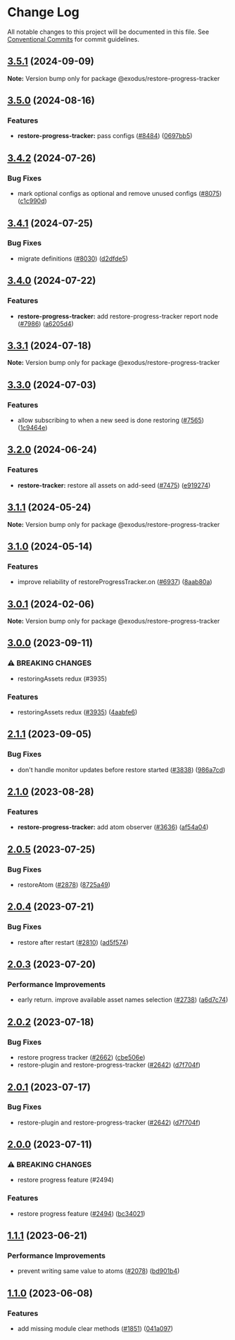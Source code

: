 # Change Log

All notable changes to this project will be documented in this file.
See [Conventional Commits](https://conventionalcommits.org) for commit guidelines.

## [3.5.1](https://github.com/ExodusMovement/exodus-hydra/compare/@exodus/restore-progress-tracker@3.5.0...@exodus/restore-progress-tracker@3.5.1) (2024-09-09)

**Note:** Version bump only for package @exodus/restore-progress-tracker

## [3.5.0](https://github.com/ExodusMovement/exodus-hydra/compare/@exodus/restore-progress-tracker@3.4.2...@exodus/restore-progress-tracker@3.5.0) (2024-08-16)

### Features

- **restore-progress-tracker:** pass configs ([#8484](https://github.com/ExodusMovement/exodus-hydra/issues/8484)) ([0697bb5](https://github.com/ExodusMovement/exodus-hydra/commit/0697bb589d775ede8c84a62907431e50a678a998))

## [3.4.2](https://github.com/ExodusMovement/exodus-hydra/compare/@exodus/restore-progress-tracker@3.4.1...@exodus/restore-progress-tracker@3.4.2) (2024-07-26)

### Bug Fixes

- mark optional configs as optional and remove unused configs ([#8075](https://github.com/ExodusMovement/exodus-hydra/issues/8075)) ([c1c990d](https://github.com/ExodusMovement/exodus-hydra/commit/c1c990dfcea35874d4bbc8429e97688e17977a9f))

## [3.4.1](https://github.com/ExodusMovement/exodus-hydra/compare/@exodus/restore-progress-tracker@3.4.0...@exodus/restore-progress-tracker@3.4.1) (2024-07-25)

### Bug Fixes

- migrate definitions ([#8030](https://github.com/ExodusMovement/exodus-hydra/issues/8030)) ([d2dfde5](https://github.com/ExodusMovement/exodus-hydra/commit/d2dfde55dfa843eb52842f64b3aac3a6f9a59069))

## [3.4.0](https://github.com/ExodusMovement/exodus-hydra/compare/@exodus/restore-progress-tracker@3.3.1...@exodus/restore-progress-tracker@3.4.0) (2024-07-22)

### Features

- **restore-progress-tracker:** add restore-progress-tracker report node ([#7986](https://github.com/ExodusMovement/exodus-hydra/issues/7986)) ([a6205d4](https://github.com/ExodusMovement/exodus-hydra/commit/a6205d4b5a37c7152d3d574021e0bd58322ecefd))

## [3.3.1](https://github.com/ExodusMovement/exodus-hydra/compare/@exodus/restore-progress-tracker@3.3.0...@exodus/restore-progress-tracker@3.3.1) (2024-07-18)

**Note:** Version bump only for package @exodus/restore-progress-tracker

## [3.3.0](https://github.com/ExodusMovement/exodus-hydra/compare/@exodus/restore-progress-tracker@3.2.0...@exodus/restore-progress-tracker@3.3.0) (2024-07-03)

### Features

- allow subscribing to when a new seed is done restoring ([#7565](https://github.com/ExodusMovement/exodus-hydra/issues/7565)) ([1c9464e](https://github.com/ExodusMovement/exodus-hydra/commit/1c9464e8a9e1aafb6a9ebb5e9567ab33de6f2e33))

## [3.2.0](https://github.com/ExodusMovement/exodus-hydra/compare/@exodus/restore-progress-tracker@3.1.1...@exodus/restore-progress-tracker@3.2.0) (2024-06-24)

### Features

- **restore-tracker:** restore all assets on add-seed ([#7475](https://github.com/ExodusMovement/exodus-hydra/issues/7475)) ([e919274](https://github.com/ExodusMovement/exodus-hydra/commit/e919274ebc86f92d320a8367744b520c3d661b51))

## [3.1.1](https://github.com/ExodusMovement/exodus-hydra/compare/@exodus/restore-progress-tracker@3.1.0...@exodus/restore-progress-tracker@3.1.1) (2024-05-24)

**Note:** Version bump only for package @exodus/restore-progress-tracker

## [3.1.0](https://github.com/ExodusMovement/exodus-hydra/compare/@exodus/restore-progress-tracker@3.0.1...@exodus/restore-progress-tracker@3.1.0) (2024-05-14)

### Features

- improve reliability of restoreProgressTracker.on ([#6937](https://github.com/ExodusMovement/exodus-hydra/issues/6937)) ([8aab80a](https://github.com/ExodusMovement/exodus-hydra/commit/8aab80a3faaf26f87514d60237290be96bf9bac9))

## [3.0.1](https://github.com/ExodusMovement/exodus-hydra/compare/@exodus/restore-progress-tracker@3.0.0...@exodus/restore-progress-tracker@3.0.1) (2024-02-06)

**Note:** Version bump only for package @exodus/restore-progress-tracker

## [3.0.0](https://github.com/ExodusMovement/exodus-hydra/compare/@exodus/restore-progress-tracker@2.1.1...@exodus/restore-progress-tracker@3.0.0) (2023-09-11)

### ⚠ BREAKING CHANGES

- restoringAssets redux (#3935)

### Features

- restoringAssets redux ([#3935](https://github.com/ExodusMovement/exodus-hydra/issues/3935)) ([4aabfe6](https://github.com/ExodusMovement/exodus-hydra/commit/4aabfe6ffe9a4003f6f586a69c2f0307d587bbe4))

## [2.1.1](https://github.com/ExodusMovement/exodus-hydra/compare/@exodus/restore-progress-tracker@2.1.0...@exodus/restore-progress-tracker@2.1.1) (2023-09-05)

### Bug Fixes

- don't handle monitor updates before restore started ([#3838](https://github.com/ExodusMovement/exodus-hydra/issues/3838)) ([986a7cd](https://github.com/ExodusMovement/exodus-hydra/commit/986a7cd574cc9a1bd9468457580f59ef1f550aab))

## [2.1.0](https://github.com/ExodusMovement/exodus-hydra/compare/@exodus/restore-progress-tracker@2.0.5...@exodus/restore-progress-tracker@2.1.0) (2023-08-28)

### Features

- **restore-progress-tracker:** add atom observer ([#3636](https://github.com/ExodusMovement/exodus-hydra/issues/3636)) ([af54a04](https://github.com/ExodusMovement/exodus-hydra/commit/af54a0480a58f329f2d96e7ad4caca7909ef1207))

## [2.0.5](https://github.com/ExodusMovement/exodus-hydra/compare/@exodus/restore-progress-tracker@2.0.4...@exodus/restore-progress-tracker@2.0.5) (2023-07-25)

### Bug Fixes

- restoreAtom ([#2878](https://github.com/ExodusMovement/exodus-hydra/issues/2878)) ([8725a49](https://github.com/ExodusMovement/exodus-hydra/commit/8725a49ad51c0658b15c6604b333b6479bef64d9))

## [2.0.4](https://github.com/ExodusMovement/exodus-hydra/compare/@exodus/restore-progress-tracker@2.0.3...@exodus/restore-progress-tracker@2.0.4) (2023-07-21)

### Bug Fixes

- restore after restart ([#2810](https://github.com/ExodusMovement/exodus-hydra/issues/2810)) ([ad5f574](https://github.com/ExodusMovement/exodus-hydra/commit/ad5f5743cc8ef2dd32792bcb7bca19a0c8ea028d))

## [2.0.3](https://github.com/ExodusMovement/exodus-hydra/compare/@exodus/restore-progress-tracker@2.0.2...@exodus/restore-progress-tracker@2.0.3) (2023-07-20)

### Performance Improvements

- early return. improve available asset names selection ([#2738](https://github.com/ExodusMovement/exodus-hydra/issues/2738)) ([a6d7c74](https://github.com/ExodusMovement/exodus-hydra/commit/a6d7c7425c6d24a10ba8cb80b08deb11413e6bef))

## [2.0.2](https://github.com/ExodusMovement/exodus-hydra/compare/@exodus/restore-progress-tracker@2.0.0...@exodus/restore-progress-tracker@2.0.2) (2023-07-18)

### Bug Fixes

- restore progress tracker ([#2662](https://github.com/ExodusMovement/exodus-hydra/issues/2662)) ([cbe506e](https://github.com/ExodusMovement/exodus-hydra/commit/cbe506eab083ba1f7cf3d4c85f28dc108db202df))
- restore-plugin and restore-progress-tracker ([#2642](https://github.com/ExodusMovement/exodus-hydra/issues/2642)) ([d7f704f](https://github.com/ExodusMovement/exodus-hydra/commit/d7f704f877651ffa9eb087476c5ba8322caf2f0e))

## [2.0.1](https://github.com/ExodusMovement/exodus-hydra/compare/@exodus/restore-progress-tracker@2.0.0...@exodus/restore-progress-tracker@2.0.1) (2023-07-17)

### Bug Fixes

- restore-plugin and restore-progress-tracker ([#2642](https://github.com/ExodusMovement/exodus-hydra/issues/2642)) ([d7f704f](https://github.com/ExodusMovement/exodus-hydra/commit/d7f704f877651ffa9eb087476c5ba8322caf2f0e))

## [2.0.0](https://github.com/ExodusMovement/exodus-hydra/compare/@exodus/restore-progress-tracker@1.1.1...@exodus/restore-progress-tracker@2.0.0) (2023-07-11)

### ⚠ BREAKING CHANGES

- restore progress feature (#2494)

### Features

- restore progress feature ([#2494](https://github.com/ExodusMovement/exodus-hydra/issues/2494)) ([bc34021](https://github.com/ExodusMovement/exodus-hydra/commit/bc340210c71011b996efc5f2f2a6ff70f9275641))

## [1.1.1](https://github.com/ExodusMovement/exodus-hydra/compare/@exodus/restore-progress-tracker@1.1.0...@exodus/restore-progress-tracker@1.1.1) (2023-06-21)

### Performance Improvements

- prevent writing same value to atoms ([#2078](https://github.com/ExodusMovement/exodus-hydra/issues/2078)) ([bd901b4](https://github.com/ExodusMovement/exodus-hydra/commit/bd901b40a10c8983f2fe6fbb10c9dc8a81ccbd60))

## [1.1.0](https://github.com/ExodusMovement/exodus-hydra/compare/@exodus/restore-progress-tracker@1.0.0...@exodus/restore-progress-tracker@1.1.0) (2023-06-08)

### Features

- add missing module clear methods ([#1851](https://github.com/ExodusMovement/exodus-hydra/issues/1851)) ([041a097](https://github.com/ExodusMovement/exodus-hydra/commit/041a0974b65232d2aa7d6d4926b0736817e9aa59))

